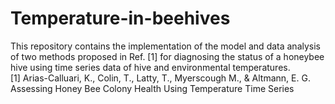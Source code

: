 # Temperature-in-beehives
This repository contains the implementation of the model and data analysis of two methods proposed in Ref. [1] for diagnosing the status of a honeybee hive using time series data of hive and environmental temperatures.  
[1] Arias-Calluari, K., Colin, T., Latty, T., Myerscough M., & Altmann, E. G. Assessing Honey Bee Colony Health Using Temperature Time Series
